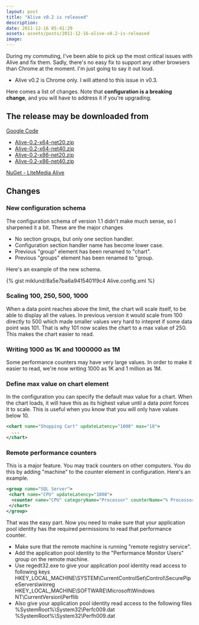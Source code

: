 ```yaml
---
layout: post
title: "Alive v0.2 is released"
description:
date: 2011-12-16 05:41:29
assets: assets/posts/2011-12-16-alive-v0.2-is-released
image: 
---
```


During my commuting, I've been able to pick up the most critical issues with Alive and fix them. Sadly, there's no easy fix to support any other browsers than Chrome at the moment. I'm just going to say it out loud.

* Alive v0.2 is Chrome only. I will attend to this issue in v0.3.

Here comes a list of changes. Note that **configuration is a breaking change**, and you will have to address it if you're upgrading.

## The release may be downloaded from

[Google Code](http://code.google.com/p/litemedia-alive/)

* [Alive-0.2-x64-net20.zip](http://code.google.com/p/litemedia-alive/downloads/detail?name=Alive-0.2-x64-net20.zip)
* [Alive-0.2-x64-net40.zip](http://code.google.com/p/litemedia-alive/downloads/detail?name=Alive-0.2-x64-net40.zip)
* [Alive-0.2-x86-net20.zip](http://code.google.com/p/litemedia-alive/downloads/detail?name=Alive-0.2-x86-net20.zip)
* [Alive-0.2-x86-net40.zip](http://code.google.com/p/litemedia-alive/downloads/detail?name=Alive-0.2-x86-net40.zip)

[NuGet - LiteMedia Alive](https://nuget.org/packages/LiteMediaAlive/0.2.1)

## Changes

### New configuration schema

The configuration schema of version 1.1 didn't make much sense, so I sharpened it a bit. These are the major changes

* No section groups, but only one section handler.
* Configuration section handler name has become lower case.
* Previous "group" element has been renamed to "chart".
* Previous "groups" element has been renamed to "group.

Here's an example of the new schema.

{% gist miklund/8a5e7ba6a9415401f9c4 Alive.config.xml %}

### Scaling 100, 250, 500, 1000

When a data point reaches above the limit, the chart will scale itself, to be able to display all the values. In previous version it would scale from 100 directly to 500 which made smaller values very hard to intepret if some data point was 101. That is why 101 now scales the chart to a max value of 250. This makes the chart easier to read.

### Writing 1000 as 1K and 1000000 as 1M

Some performance counters may have very large values. In order to make it easier to read, we're now writing 1000 as 1K and 1 million as 1M.

### Define max value on chart element

In the configuration you can specify the default max value for a chart. When the chart loads, it will have this as its highest value until a data point forces it to scale. This is useful when you know that you will only have values below 10.

```xml
<chart name="Shopping Cart" updateLatency="1000" max="10">
  ...
</chart>
```

### Remote performance counters

This is a major feature. You may track counters on other computers. You do this by adding "machine" to the counter element in configuration. Here's an example.

```xml
<group name="SQL Server">
 <chart name="CPU" updateLatency="1000">
  <counter name="CPU" categoryName="Processor" counterName="% Processor Time" instanceName="_Total" machine="SQLSERVER1" />
 </chart>
</group>
```

That was the easy part. Now you need to make sure that your application pool identity has the required permissions to read that performance counter.

* Make sure that the remote machine is running "remote registry service".
* Add the application pool identity to the "Performance Monitor Users" group on the remote machine.
* Use regedt32.exe to give your application pool identity read access to following keys  
    HKEY_LOCAL_MACHINE\SYSTEM\CurrentControlSet\Control\SecurePipeServers\winreg  
    HKEY_LOCAL_MACHINE\SOFTWARE\Microsoft\Windows NT\CurrentVersion\Perflib
* Also give your application pool identity read access to the following files  
    %SystemRoot%\System32\Perfc009.dat  
    %SystemRoot%\System32\Perfh009.dat

